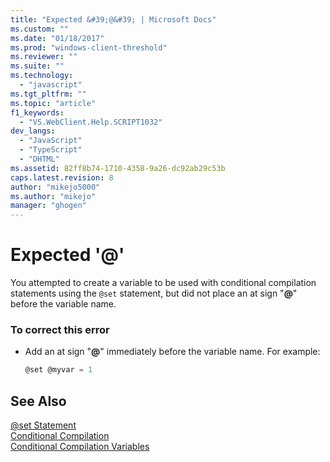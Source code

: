 ```yaml
---
title: "Expected &#39;@&#39; | Microsoft Docs"
ms.custom: ""
ms.date: "01/18/2017"
ms.prod: "windows-client-threshold"
ms.reviewer: ""
ms.suite: ""
ms.technology: 
  - "javascript"
ms.tgt_pltfrm: ""
ms.topic: "article"
f1_keywords: 
  - "VS.WebClient.Help.SCRIPT1032"
dev_langs: 
  - "JavaScript"
  - "TypeScript"
  - "DHTML"
ms.assetid: 82ff8b74-1710-4358-9a26-dc92ab29c53b
caps.latest.revision: 8
author: "mikejo5000"
ms.author: "mikejo"
manager: "ghogen"
---
```

# Expected &#39;@&#39;
You attempted to create a variable to be used with conditional compilation statements using the `@set` statement, but did not place an at sign "**@**" before the variable name.  
  
### To correct this error  
  
-   Add an at sign "**@**" immediately before the variable name. For example:  
  
    ```JavaScript  
    @set @myvar = 1  
    ```  
  
## See Also  
 [@set Statement](../../javascript/reference/at-set-statement-javascript.md)   
 [Conditional Compilation](../../javascript/advanced/conditional-compilation-javascript.md)   
 [Conditional Compilation Variables](../../javascript/advanced/conditional-compilation-variables-javascript.md)